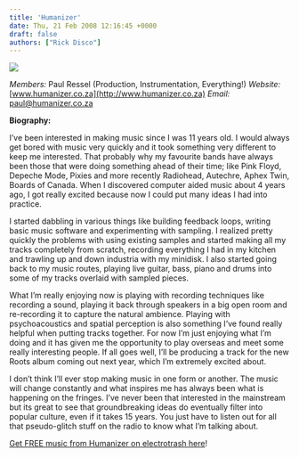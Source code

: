 ```yaml
---
title: 'Humanizer'
date: Thu, 21 Feb 2008 12:16:45 +0000
draft: false
authors: ["Rick Disco"]
---
```


![](/images/humanizer-logosmall.gif)

_Members:_ Paul Ressel (Production, Instrumentation, Everything!) _Website:_ [www.humanizer.co.za](http://www.humanizer.co.za) _Email:_ paul@humanizer.co.za

**Biography:**

I’ve been interested in making music since I was 11 years old. I would always get bored with music very quickly and it took something very different to keep me interested. That probably why my favourite bands have always been those that were doing something ahead of their time; like Pink Floyd, Depeche Mode, Pixies and more recently Radiohead, Autechre, Aphex Twin, Boards of Canada. When I discovered computer aided music about 4 years ago, I got really excited because now I could put many ideas I had into practice.

I started dabbling in various things like building feedback loops, writing basic music software and experimenting with sampling. I realized pretty quickly the problems with using existing samples and started making all my tracks completely from scratch, recording everything I had in my kitchen and trawling up and down industria with my minidisk. I also started going back to my music routes, playing live guitar, bass, piano and drums into some of my tracks overlaid with sampled pieces.

What I’m really enjoying now is playing with recording techniques like recording a sound, playing it back through speakers in a big open room and re-recording it to capture the natural ambience. Playing with psychoacoustics and spatial perception is also something I’ve found really helpful when putting tracks together. For now I’m just enjoying what I’m doing and it has given me the opportunity to play overseas and meet some really interesting people. If all goes well, I’ll be producing a track for the new Roots album coming out next year, which I’m extremely excited about.

I don’t think I’ll ever stop making music in one form or another. The music will change constantly and what inspires me has always been what is happening on the fringes. I’ve never been that interested in the mainstream but its great to see that groundbreaking ideas do eventually filter into popular culture, even if it takes 15 years. You just have to listen out for all that pseudo-glitch stuff on the radio to know what I’m talking about.

[Get FREE music from Humanizer on electrotrash here](../downloads/#humanizer "electrotrash Downloads")!